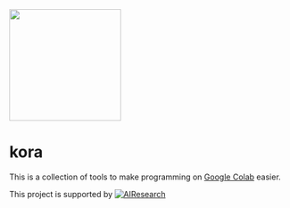 <img src="https://drive.google.com/uc?id=1-gMyDsJZ56TlJ84yoMfHp5OwxFzsn6wS" width=200 height=200 />

# kora

This is a collection of tools to make programming on [Google Colab](https://colab.research.google.com) easier.

This project is supported by [![AIResearch](https://airesearch.in.th/assets/img/logo/airesearch-logo.svg)](https://airesearch.in.th/)
